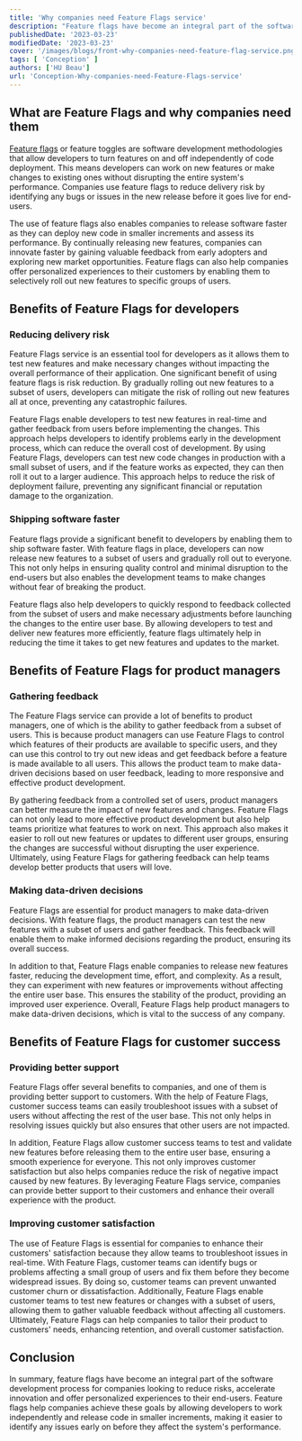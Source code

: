```yaml
---
title: 'Why companies need Feature Flags service'
description: "Feature flags have become an integral part of the software development process for companies looking to reduce risks, accelerate innovation and offer personalized experiences to their end-users. Feature flags help companies achieve these goals by allowing developers to work independently and release code in smaller increments, making it easier to identify any issues early on before they affect the system's performance."
publishedDate: '2023-03-23'
modifiedDate: '2023-03-23'
cover: '/images/blogs/front-why-companies-need-feature-flag-service.png'
tags: [ 'Conception' ]
authors: ['HU Beau']
url: 'Conception-Why-companies-need-Feature-Flags-service'
---
```



## What are Feature Flags and why companies need them

[Feature flags](https://www.featbit.co/blogs/Conception-What-are-Feature-Flags) or feature toggles are software development methodologies that allow developers to turn features on and off independently of code deployment. This means developers can work on new features or make changes to existing ones without disrupting the entire system's performance. Companies use feature flags to reduce delivery risk by identifying any bugs or issues in the new release before it goes live for end-users.   

The use of feature flags also enables companies to release software faster as they can deploy new code in smaller increments and assess its performance. By continually releasing new features, companies can innovate faster by gaining valuable feedback from early adopters and exploring new market opportunities. Feature flags can also help companies offer personalized experiences to their customers by enabling them to selectively roll out new features to specific groups of users.   

## Benefits of Feature Flags for developers

### Reducing delivery risk

Feature Flags service is an essential tool for developers as it allows them to test new features and make necessary changes without impacting the overall performance of their application. One significant benefit of using feature flags is risk reduction. By gradually rolling out new features to a subset of users, developers can mitigate the risk of rolling out new features all at once, preventing any catastrophic failures.  

Feature Flags enable developers to test new features in real-time and gather feedback from users before implementing the changes. This approach helps developers to identify problems early in the development process, which can reduce the overall cost of development. By using Feature Flags, developers can test new code changes in production with a small subset of users, and if the feature works as expected, they can then roll it out to a larger audience. This approach helps to reduce the risk of deployment failure, preventing any significant financial or reputation damage to the organization.

### Shipping software faster

Feature flags provide a significant benefit to developers by enabling them to ship software faster. With feature flags in place, developers can now release new features to a subset of users and gradually roll out to everyone. This not only helps in ensuring quality control and minimal disruption to the end-users but also enables the development teams to make changes without fear of breaking the product.   

Feature flags also help developers to quickly respond to feedback collected from the subset of users and make necessary adjustments before launching the changes to the entire user base. By allowing developers to test and deliver new features more efficiently, feature flags ultimately help in reducing the time it takes to get new features and updates to the market.

## Benefits of Feature Flags for product managers

### Gathering feedback

The Feature Flags service can provide a lot of benefits to product managers, one of which is the ability to gather feedback from a subset of users. This is because product managers can use Feature Flags to control which features of their products are available to specific users, and they can use this control to try out new ideas and get feedback before a feature is made available to all users. This allows the product team to make data-driven decisions based on user feedback, leading to more responsive and effective product development.  

By gathering feedback from a controlled set of users, product managers can better measure the impact of new features and changes. Feature Flags can not only lead to more effective product development but also help teams prioritize what features to work on next. This approach also makes it easier to roll out new features or updates to different user groups, ensuring the changes are successful without disrupting the user experience. Ultimately, using Feature Flags for gathering feedback can help teams develop better products that users will love.

### Making data-driven decisions

Feature Flags are essential for product managers to make data-driven decisions. With feature flags, the product managers can test the new features with a subset of users and gather feedback. This feedback will enable them to make informed decisions regarding the product, ensuring its overall success.   

In addition to that, Feature Flags enable companies to release new features faster, reducing the development time, effort, and complexity. As a result, they can experiment with new features or improvements without affecting the entire user base. This ensures the stability of the product, providing an improved user experience. Overall, Feature Flags help product managers to make data-driven decisions, which is vital to the success of any company.

## Benefits of Feature Flags for customer success

### Providing better support

Feature Flags offer several benefits to companies, and one of them is providing better support to customers. With the help of Feature Flags, customer success teams can easily troubleshoot issues with a subset of users without affecting the rest of the user base. This not only helps in resolving issues quickly but also ensures that other users are not impacted.  

In addition, Feature Flags allow customer success teams to test and validate new features before releasing them to the entire user base, ensuring a smooth experience for everyone. This not only improves customer satisfaction but also helps companies reduce the risk of negative impact caused by new features. By leveraging Feature Flags service, companies can provide better support to their customers and enhance their overall experience with the product.

### Improving customer satisfaction

The use of Feature Flags is essential for companies to enhance their customers' satisfaction because they allow teams to troubleshoot issues in real-time. With Feature Flags, customer teams can identify bugs or problems affecting a small group of users and fix them before they become widespread issues. By doing so, customer teams can prevent unwanted customer churn or dissatisfaction.  Additionally, Feature Flags enable customer teams to test new features or changes with a subset of users, allowing them to gather valuable feedback without affecting all customers. Ultimately, Feature Flags can help companies to tailor their product to customers' needs, enhancing retention, and overall customer satisfaction.

## Conclusion

In summary, feature flags have become an integral part of the software development process for companies looking to reduce risks, accelerate innovation and offer personalized experiences to their end-users. Feature flags help companies achieve these goals by allowing developers to work independently and release code in smaller increments, making it easier to identify any issues early on before they affect the system's performance.

